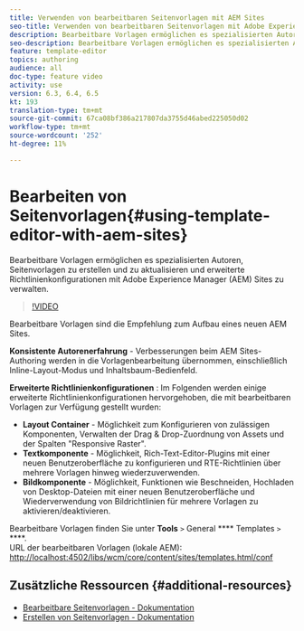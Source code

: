 ```yaml
---
title: Verwenden von bearbeitbaren Seitenvorlagen mit AEM Sites
seo-title: Verwenden von bearbeitbaren Seitenvorlagen mit Adobe Experience Manager Sites
description: Bearbeitbare Vorlagen ermöglichen es spezialisierten Autoren, Seitenvorlagen zu erstellen und zu aktualisieren und erweiterte Richtlinienkonfigurationen mit AEM Sites zu verwalten.
seo-description: Bearbeitbare Vorlagen ermöglichen es spezialisierten Autoren, Seitenvorlagen zu erstellen und zu aktualisieren und erweiterte Richtlinienkonfigurationen mit Adobe Experience Manager Sites zu verwalten.
feature: template-editor
topics: authoring
audience: all
doc-type: feature video
activity: use
version: 6.3, 6.4, 6.5
kt: 193
translation-type: tm+mt
source-git-commit: 67ca08bf386a217807da3755d46abed225050d02
workflow-type: tm+mt
source-wordcount: '252'
ht-degree: 11%

---
```



# Bearbeiten von Seitenvorlagen{#using-template-editor-with-aem-sites}

Bearbeitbare Vorlagen ermöglichen es spezialisierten Autoren, Seitenvorlagen zu erstellen und zu aktualisieren und erweiterte Richtlinienkonfigurationen mit Adobe Experience Manager (AEM) Sites zu verwalten.

>[!VIDEO](https://video.tv.adobe.com/v/17455/?quality=9&learn=on)

Bearbeitbare Vorlagen sind die Empfehlung zum Aufbau eines neuen AEM Sites.

**Konsistente Autorenerfahrung** - Verbesserungen beim AEM Sites-Authoring werden in die Vorlagenbearbeitung übernommen, einschließlich Inline-Layout-Modus und Inhaltsbaum-Bedienfeld.

**Erweiterte Richtlinienkonfigurationen** : Im Folgenden werden einige erweiterte Richtlinienkonfigurationen hervorgehoben, die mit bearbeitbaren Vorlagen zur Verfügung gestellt wurden:

* **Layout Container** - Möglichkeit zum Konfigurieren von zulässigen Komponenten, Verwalten der Drag &amp; Drop-Zuordnung von Assets und der Spalten &quot;Responsive Raster&quot;.
* **Textkomponente** - Möglichkeit, Rich-Text-Editor-Plugins mit einer neuen Benutzeroberfläche zu konfigurieren und RTE-Richtlinien über mehrere Vorlagen hinweg wiederzuverwenden.
* **Bildkomponente** - Möglichkeit, Funktionen wie Beschneiden, Hochladen von Desktop-Dateien mit einer neuen Benutzeroberfläche und Wiederverwendung von Bildrichtlinien für mehrere Vorlagen zu aktivieren/deaktivieren.

Bearbeitbare Vorlagen finden Sie unter **Tools** `>` General **** Templates `>` ****.\
URL der bearbeitbaren Vorlagen (lokale AEM): [http://localhost:4502/libs/wcm/core/content/sites/templates.html/conf](http://localhost:4502/libs/wcm/core/content/sites/templates.html/conf)

## Zusätzliche Ressourcen {#additional-resources}

* [Bearbeitbare Seitenvorlagen - Dokumentation](https://docs.adobe.com/content/help/en/experience-manager-65/developing/platform/templates/page-templates-editable.html)
* [Erstellen von Seitenvorlagen - Dokumentation](https://docs.adobe.com/content/help/de/experience-manager-65/authoring/siteandpage/templates.html)
